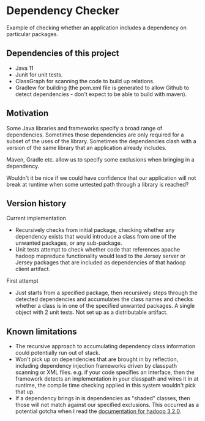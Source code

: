 # Dependency Checker

Example of checking whether an application includes a dependency on particular packages.

## Dependencies of this project
- Java 11
- Junit for unit tests.
- ClassGraph for scanning the code to build up relations.
- Gradlew for building (the pom.xml file is generated to allow Github to detect dependencies - don't 
expect to be able to build with maven).

## Motivation
Some Java libraries and frameworks specify a broad range of dependencies. 
Sometimes those dependencies are only required for a subset of the uses of the library.
Sometimes the dependencies clash with a version of the same library that an application
already includes.

Maven, Gradle etc. allow us to specify some exclusions when bringing in a dependency.

Wouldn't it be nice if we could have confidence that our application will not break at
runtime when some untested path through a library is reached?


## Version history
Current implementation
 * Recursively checks from initial package, checking whether any dependency exists that would
   introduce a class from one of the unwanted packages, or any sub-package.
 * Unit tests attempt to check whether code that references apache hadoop mapreduce functionality
   would lead to the Jersey server or Jersey packages that are included as dependencies
   of that hadoop client artifact.

First attempt
 * Just starts from a specified package, then recursively steps through the detected dependencies
and accumulates the class names and checks whether a class is in one of the specified unwanted
packages.
A single object with 2 unit tests.  Not set up as a distributable artifact.

## Known limitations
- The recursive approach to accumulating dependency class information could potentially run out of stack.
- Won't pick up on dependencies that are brought in by reflection, including dependency
  injection frameworks driven by classpath scanning or XML files.  e.g. if your code specifies an 
  interface, then the framework detects an implementation in your classpath and wires it in 
  at runtime, the compile time checking applied in this system wouldn't pick that up. 
- If a dependency brings in is dependencies as "shaded" classes, then those will not match against
  our specified exclusions.  This occurred as a potential gotcha when I read the 
  [documentation for hadoop 3.2.0](https://hadoop.apache.org/docs/r3.2.0/).
 
